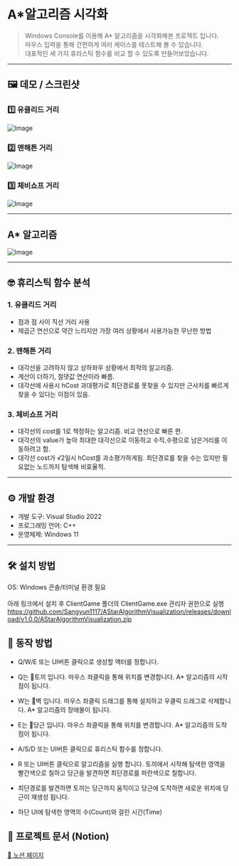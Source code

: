 # A*알고리즘 시각화
>Windows Console를 이용해 A* 알고리즘을 시각화해본 프로젝트 입니다.<br>
>마우스 입력을 통해 간편하게 여러 케이스를 테스트해 볼 수 있습니다.<br>
>대표적인 세 가지 휴라스틱 함수를 비교 할 수 있도록 만들어보았습니다.

---

## 🖼️ 데모 / 스크린샷

### 1️⃣ 유클리드 거리<br>
![Image](https://github.com/user-attachments/assets/c511b95d-11b6-4530-9094-a29ad18921da)<br>
### 2️⃣ 맨해튼 거리<br>
![Image](https://github.com/user-attachments/assets/1c6eaa7a-c090-4a80-9ee1-023f8154ae2f)<br>
### 3️⃣ 체비쇼프 거리<br>
![Image](https://github.com/user-attachments/assets/a9fa4cd3-d018-4546-942a-c97243dac4ed)

---

## A* 알고리즘
![Image](https://github.com/user-attachments/assets/ce68299c-9534-4856-b3a9-1b96c7d01a58)

---

## 🤓 휴리스틱 함수 분석

### 1. 유클리드 거리
- 점과 점 사이 직선 거리 사용
- 제곱근 연산으로 약간 느리지만 가장 여러 상황에서 사용가능한 무난한 방법

### 2. 맨해튼 거리
- 대각선을 고려하지 않고 상하좌우 상황에서 최적의 알고리즘.
- 계산이 더하기, 절댓값 연산이라 빠름.
- 대각선에 사용시 hCost 과대평가로 최단경로를 못찾을 수 있지만 근사치를 빠르게 찾을 수 있다는 이점이 있음.

### 3. 체비쇼프 거리
- 대각선의 cost를 1로 책정하는 알고리즘. 비교 연산으로 빠른 편.
- 대각선의 value가 높아 최대한 대각선으로 이동하고 수직,수평으로 남은거리를 이동하려고 함.
- 대각선 cost가 √2일시 hCost를 과소평가하게됨. 최단경로를 찾을 수는 있지만 필요없는 노드까지 탐색해 비효율적.

---

## ⚙️ 개발 환경

- 개발 도구: Visual Studio 2022  
- 프로그래밍 언어: C++  
- 운영체제: Windows 11

---

## 🛠️ 설치 방법
OS: Windows 콘솔/터미널 환경 필요<br><br>
아래 링크에서 설치 후 ClientGame 폴더의 ClientGame.exe 관리자 권한으로 실행<br>
https://github.com/Sangyun1117/AStarAlgorithmVisualization/releases/download/v1.0.0/AStarAlgorithmVisualization.zip <br>

## 📌 동작 방법
- Q/W/E 또는 UI버튼 클릭으로 생성할 액터를 정합니다. 

- Q는 🐰토끼 입니다. 마우스 좌클릭을 통해 위치를 변경합니다. A* 알고리즘의 시작점이 됩니다.

- W는 🧱벽 입니다. 마우스 좌클릭 드래그를 통해 설치하고 우클릭 드래그로 삭제합니다. A* 알고리즘의 장애물이 됩니다.

- E는 🥕당근 입니다. 마우스 좌클릭을 통해 위치를 변경합니다. A* 알고리즘의 도착점이 됩니다.

- A/S/D 또는 UI버튼 클릭으로 휴리스틱 함수를 정합니다.

- R 또는 UI버튼 클릭으로 알고리즘을 실행 합니다. 토끼에서 시작해 탐색한 영역을 빨간색으로 칠하고 당근을 발견하면 최단경로를 파란색으로 칠합니다.

- 최단경로를 발견하면 토끼는 당근까지 움직이고 당근에 도착하면 새로운 위치에 당근이 재생성 됩니다.

- 하단 UI에 탐색한 영역의 수(Count)와 걸린 시간(Time)

## 📄 프로젝트 문서 (Notion)
[🔗 노션 페이지](https://unmarred-iguanodon-dea.notion.site/A-25a3bd2b36e280eeb0a7c763e3c9fd37?source=copy_link)
